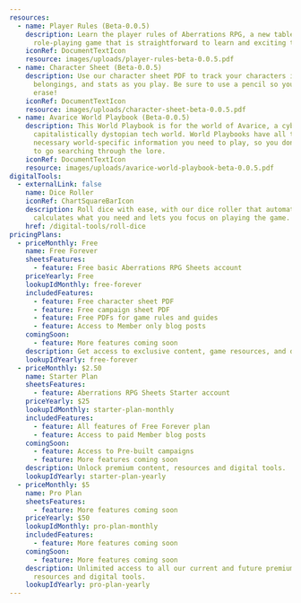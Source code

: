 ```yaml
---
resources:
  - name: Player Rules (Beta-0.0.5)
    description: Learn the player rules of Aberrations RPG, a new tabletop
      role-playing game that is straightforward to learn and exciting to play.
    iconRef: DocumentTextIcon
    resource: images/uploads/player-rules-beta-0.0.5.pdf
  - name: Character Sheet (Beta-0.0.5)
    description: Use our character sheet PDF to track your characters information,
      belongings, and stats as you play. Be sure to use a pencil so you can
      erase!
    iconRef: DocumentTextIcon
    resource: images/uploads/character-sheet-beta-0.0.5.pdf
  - name: Avarice World Playbook (Beta-0.0.5)
    description: This World Playbook is for the world of Avarice, a cyberpunk-ishly
      capitalistically dystopian tech world. World Playbooks have all the
      necessary world-specific information you need to play, so you don't have
      to go searching through the lore.
    iconRef: DocumentTextIcon
    resource: images/uploads/avarice-world-playbook-beta-0.0.5.pdf
digitalTools:
  - externalLink: false
    name: Dice Roller
    iconRef: ChartSquareBarIcon
    description: Roll dice with ease, with our dice roller that automatically
      calculates what you need and lets you focus on playing the game.
    href: /digital-tools/roll-dice
pricingPlans:
  - priceMonthly: Free
    name: Free Forever
    sheetsFeatures:
      - feature: Free basic Aberrations RPG Sheets account
    priceYearly: Free
    lookupIdMonthly: free-forever
    includedFeatures:
      - feature: Free character sheet PDF
      - feature: Free campaign sheet PDF
      - feature: Free PDFs for game rules and guides
      - feature: Access to Member only blog posts
    comingSoon:
      - feature: More features coming soon
    description: Get access to exclusive content, game resources, and digital tools.
    lookupIdYearly: free-forever
  - priceMonthly: $2.50
    name: Starter Plan
    sheetsFeatures:
      - feature: Aberrations RPG Sheets Starter account
    priceYearly: $25
    lookupIdMonthly: starter-plan-monthly
    includedFeatures:
      - feature: All features of Free Forever plan
      - feature: Access to paid Member blog posts
    comingSoon:
      - feature: Access to Pre-built campaigns
      - feature: More features coming soon
    description: Unlock premium content, resources and digital tools.
    lookupIdYearly: starter-plan-yearly
  - priceMonthly: $5
    name: Pro Plan
    sheetsFeatures:
      - feature: More features coming soon
    priceYearly: $50
    lookupIdMonthly: pro-plan-monthly
    includedFeatures:
      - feature: More features coming soon
    comingSoon:
      - feature: More features coming soon
    description: Unlimited access to all our current and future premium content,
      resources and digital tools.
    lookupIdYearly: pro-plan-yearly
---
```

